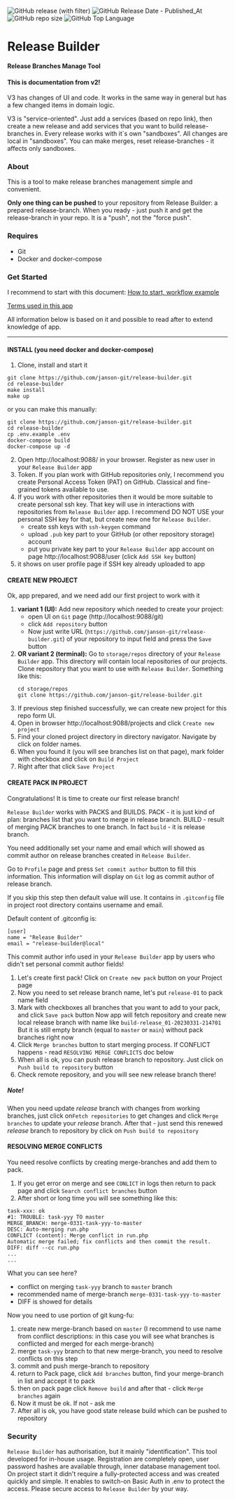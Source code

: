 ![GitHub release (with filter)](https://img.shields.io/github/v/release/janson-git/release-builder)
![GitHub Release Date - Published_At](https://img.shields.io/github/release-date/janson-git/release-builder)
![GitHub repo size](https://img.shields.io/github/repo-size/janson-git/release-builder)
![GitHub Top Language](https://img.shields.io/github/languages/top/janson-git/release-builder)

# Release Builder 
**Release Branches Manage Tool**

#### This is documentation from v2! 
V3 has changes of UI and code. It works in the same way in general but has a few changed items in domain logic.

V3 is "service-oriented". Just add a services (based on repo link), then create a new release and add services that you want to build release-branches in.
Every release works with it`s own "sandboxes". All changes are local in "sandboxes".
You can make merges, reset release-branches - it affects only sandboxes.

### About
This is a tool to make release branches management simple and convenient.


**Only one thing can be pushed** to your repository from Release Builder: a prepared release-branch.
When you ready - just push it and get the release-branch in your repo.
It is a "push", not the "force push".

### Requires
- Git
- Docker and docker-compose

### Get Started

I recommend to start with this document:
[How to start, workflow example](./docs/example_flow_with_public_repo.md)

[Terms used in this app](./docs/terms.md)

All information below is based on it and possible to read after to extend knowledge of app.

-----

#### INSTALL (you need docker and docker-compose)

1. Clone, install and start it
```shell
git clone https://github.com/janson-git/release-builder.git
cd release-builder
make install
make up
```

or you can make this manually:
```shell
git clone https://github.com/janson-git/release-builder.git
cd release-builder
cp .env.example .env
docker-compose build
docker-compose up -d
```

2. Open http://localhost:9088/ in your browser. Register as new user in your  `Release Builder` app
3. Token. If you plan work with GitHub repositories only, I recommend you create Personal Access Token (PAT) on GitHub. Classical and fine-grained tokens available to use. 
4. If you work with other repositories then it would be more suitable to create personal ssh key. That key will use in interactions with repositories from `Release Builder` app.
   I recommend DO NOT USE your personal SSH key for that, but create new one for `Release Builder`.
   - create ssh keys with `ssh-keygen` command
   - upload `.pub` key part to your GitHub (or other repository storage) account
   - put you private key part to your `Release Builder` app account on page  http://localhost:9088/user (click `Add SSH key` button)
4. it shows on user profile page if SSH key already uploaded to app


#### CREATE NEW PROJECT

Ok, app prepared, and we need add our first project to work with it
1. **variant 1 (UI):** Add new repository which needed to create your project: 
   - open UI on `Git` page (http://localhost:9088/git)
   - click `Add repository` button
   - Now just write URL (`https://github.com/janson-git/release-builder.git`) of your repository to input field and press the `Save` button 
2. **OR variant 2 (terminal):** Go to `storage/repos` directory of your `Release Builder` app. This directory will contain local repositories of our projects. Clone repository that you want to use with `Release Builder`. Something like this:
   ```shell
   cd storage/repos
   git clone https://github.com/janson-git/release-builder.git
   ```
3. If previous step finished successfully, we can create new project for this repo form UI.
4. Open in browser http://localhost:9088/projects and click `Create new project`
5. Find your cloned project directory in directory navigator. Navigate by click on folder names.
6. When you found it (you will see branches list on that page), mark folder with checkbox and click on `Build Project`
7. Right after that click `Save Project`


#### CREATE PACK IN PROJECT

Congratulations!
It is time to create our first release branch!


`Release Builder` works with PACKS and BUILDS.
PACK - it is just kind of plan: branches list that you want to merge in release branch.
BUILD - result of merging PACK branches to one branch. In fact `build` - it is release branch.


You need additionally set your name and email which will showed as commit author on release branches created in `Release Builder`.

Go to `Profile` page and press `Set commit author` button to fill this information. This information will display on `Git` log as commit author of release branch.

If you skip this step then default value will use. It contains in `.gitconfig` file in project root directory contains username and email.

Default content of .gitconfig is:
```shell
[user]
name = "Release Builder"
email = "release-builder@local"
```

This commit author info used in your `Release Builder` app by users who didn't set personal commit author fields!


1. Let's create first pack! Click on `Create new pack` button on your Project page
2. Now you need to set release branch name, let's put `release-01` to pack name field
3. Mark with checkboxes all branches that you want to add to your pack, and click `Save pack` button
   Now app will fetch repository and create new local release branch with name like `build-release_01-20230331-214701`
   But it is still empty branch (equal to `master` or `main`) without pack branches right now
5. Click `Merge branches` button to start merging process. If CONFLICT happens - read `RESOLVING MERGE CONFLICTS` doc below
6. When all is ok, you can push release branch to repository. Just click on `Push build to repository` button
7. Check remote repository, and you will see new release branch there!

##### Note!

When you need update _release_ branch with changes from working branches, just click on`Fetch repositories` to get changes and click `Merge branches` to update your _release_ branch.
After that - just send this renewed _release_ branch to repository by click on `Push build to repository` 


#### RESOLVING MERGE CONFLICTS
You need resolve conflicts by creating merge-branches and add them to pack.

1. If you get error on merge and see `CONLICT` in logs then return to pack page and click `Search conflict branches` button
2. After short or long time you will see something like this:
```
task-xxx: ok
#1: TROUBLE: task-yyy TO master
MERGE_BRANCH: merge-0331-task-yyy-to-master
DESC: Auto-merging run.php
CONFLICT (content): Merge conflict in run.php
Automatic merge failed; fix conflicts and then commit the result.
DIFF: diff --cc run.php
...
...
```

What you can see here?

- conflict on merging `task-yyy` branch to `master` branch
- recommended name of merge-branch `merge-0331-task-yyy-to-master`
- DIFF is showed for details

Now you need to use portion of git kung-fu:
1. create new merge-branch based on `master` (I recommend to use name from conflict descriptions: in this case you will see what branches is conflicted and merged for each merge-branch)
2. merge `task-yyy` branch to that new merge-branch, you need to resolve conflicts on this step
3. commit and push merge-branch to repository
4. return to Pack page, click `Add branches` button, find your merge-branch in list and accept it to pack
5. then on pack page click `Remove build` and after that - click `Merge branches` again
6. Now it must be ok. If not - ask me
7. After all is ok, you have good state release build which can be pushed to repository


### Security

`Release Builder` has authorisation, but it mainly "identification". This tool developed for in-house usage.
Registration are completely open, user password hashes are available through, inner database management tool.
On project start it didn't require a fully-protected access and was created quickly and simple.
It enables to switch-on Basic Auth in .env to protect the access.
Please secure access to `Release Builder` by your way.
